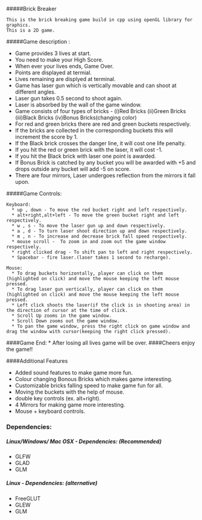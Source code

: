 #####Brick Breaker

    This is the brick breaking game build in cpp using openGL library for graphics.
    This is a 2D game.


#####Game description :
  * Game provides 3 lives at start.
  * You need to make your High Score.
  * When ever your lives ends, Game Over.
  * Points are displayed at termial.
  * Lives remaining are displyed at terminal.
  * Game has laser gun which is vertically movable and can shoot at different angles.
  * Laser gun takes 0.5 second to shoot again.
  * Laser is absorbed by the wall of the game window.
  * Game consists of four types of bricks -
        (i)Red Bricks
        (ii)Green Bricks
        (iii)Black Bricks
        (iv)Bonus Bricks(changing color)
  * For red and green bricks there are red and green buckets respectively.
  * If the bricks are collected in the corresponding buckets this will increment the score by 1.
  * If the Black brick crosses the danger line, it will cost one life penalty.
  * If you hit the red or green brick with the laser, it will cost -1.
  * If you hit the Black brick with laser one point is awarded.
  * If Bonus Brick is catched by any bucket you will be awarded with +5 and drops outside any bucket will add -5 on score.
  * There are four mirrors, Laser undergoes reflection from the mirrors it fall upon.

#####Game Controls:

    Keyboard:
      * up , down - To move the red bucket right and left respectively.
      * alt+right,alt+left - To move the green bucket right and left respectively.
      * w , s - To move the laser gun up and down respectively.
      * a , d - To turn laser shoot direction up and down respectively.
      * m , n - To increase and decrease brick fall speed respectively.
      * mouse scroll -  To zoom in and zoom out the game window respectively.
      * right clicked drag - To shift pan to left and right respectively.
      * Spacebar - fire laser.(laser takes 1 second to recharge).

    Mouse:
      * To drag buckets horizontally, player can click on them (highlighted on click) and move the mouse keeping the left mouse pressed.
      * To drag laser gun vertically, player can click on them (highlighted on click) and move the mouse keeping the left mouse pressed.
      * Left click shoots the laser(if the click is in shooting area) in the direction of cursor at the time of click.
      * Scroll Up zooms in the game window.
      * Scroll Down zooms out the game window.
      * To pan the game window, press the right click on game window and drag the window with cursor(keeping the right click pressed).

####Game End:
      * After losing all lives game will be over.
####Cheers enjoy the game!!


####Additional Features
  * Added sound features to make game more fun.
  * Colour changing Bonous Bricks which makes game interesting.
  * Customizable bricks falling speed to make game fun for all.
  * Moving the buckets with the help of mouse.
  * double key controls (ex. alt+right).
  * 4 Mirrors for making game more interesting.
  * Mouse + keyboard controls.

### Dependencies:
##### Linux/Windows/ Mac OSX - Dependencies: (Recommended)
* GLFW
* GLAD
* GLM

##### Linux - Dependencies: (alternative)
* FreeGLUT
* GLEW
* GLM
